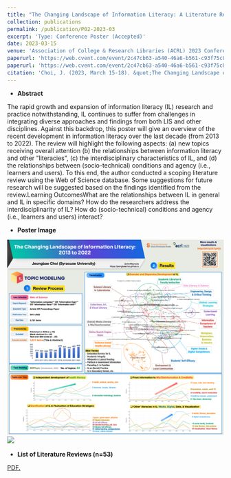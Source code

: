 ```yaml
---
title: "The Changing Landscape of Information Literacy: A Literature Review from 2013 to 2022"
collection: publications
permalink: /publication/P02-2023-03
excerpt: 'Type: Conference Poster (Accepted)'
date: 2023-03-15
venue: 'Association of College & Research Libraries (ACRL) 2023 Conference'
paperurl: 'https://web.cvent.com/event/2c47cb63-a540-46a6-b561-c93f75c86d12/websitePage:0255683f-f371-48f4-9b60-516c3852ec3b'
paperurl: 'https://web.cvent.com/event/2c47cb63-a540-46a6-b561-c93f75c86d12/websitePage:0255683f-f371-48f4-9b60-516c3852ec3b'
citation: 'Choi, J. (2023, March 15-18). &quot;The Changing Landscape of Information Literacy: A Literature Review from 2013 to 2022.&quot; <i> </i>, Pittsburgh, PA, United States.'
---
```


- **Abstract**

The rapid growth and expansion of information literacy (IL) research and practice notwithstanding, IL continues to suffer from challenges in integrating diverse approaches and findings from both LIS and other disciplines. Against this backdrop, this poster will give an overview of the recent development in information literacy over the last decade (from 2013 to 2022). The review will highlight the following aspects: (a) new topics receiving overall attention (b) the relationships between information literacy and other "literacies", (c) the interdisciplinary characteristics of IL, and (d) the relationships between (socio-technical) conditions and agency (i.e., learners and users). To this end, the author conducted a scoping literature review using the Web of Science database. Some suggestions for future research will be suggested based on the findings identified from the review.Learning OutcomesWhat are the relationships between IL in general and IL in specific domains? How do the researchers address the interdisciplinarity of IL? How do (socio-technical) conditions and agency (i.e., learners and users) interact?

- **Poster Image**
<img src='/images/P2-ACRL2023-202303-Topic_modeling-Jeongbae_Choi.png'>
<img src='/images/P2-ACRL2023-202303-Meta-Review-Jeongbae_Choi.png'>

- **List of Literature Reviews (n=53)**

<a href="JeongbaeChoi.github.io/files/P2-ACRL2023-Meta-Review-Literature_List-Jeongbae_Choi.pdf" target="_blank">PDF.</a>
